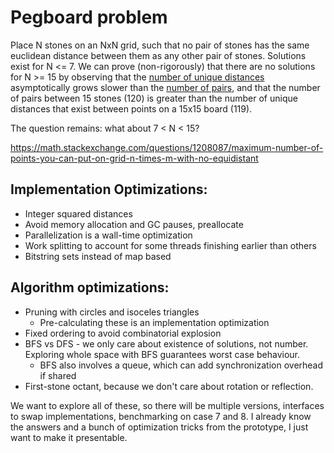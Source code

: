 # Pegboard problem

Place N stones on an NxN grid, such that no pair of stones has the same euclidean distance between them as any other pair of stones.
Solutions exist for N <= 7. We can prove (non-rigorously) that there are no solutions for N >= 15 by observing that the [number of unique distances](https://oeis.org/A160663) asymptotically grows slower than the [number of pairs](https://oeis.org/A000217), and that the number of pairs between 15 stones (120) is greater than the number of unique distances that exist between points on a 15x15 board (119).

The question remains: what about 7 < N < 15?

https://math.stackexchange.com/questions/1208087/maximum-number-of-points-you-can-put-on-grid-n-times-m-with-no-equidistant

## Implementation Optimizations:
- Integer squared distances
- Avoid memory allocation and GC pauses, preallocate
- Parallelization is a wall-time optimization
- Work splitting to account for some threads finishing earlier than others
- Bitstring sets instead of map based

## Algorithm optimizations:
- Pruning with circles and isoceles triangles
  - Pre-calculating these is an implementation optimization
- Fixed ordering to avoid combinatorial explosion
- BFS vs DFS - we only care about existence of solutions, not number. Exploring whole space with BFS guarantees worst case behaviour.
  - BFS also involves a queue, which can add synchronization overhead if shared
- First-stone octant, because we don't care about rotation or reflection.

We want to explore all of these, so there will be multiple versions, interfaces to swap implementations, benchmarking on case 7 and 8. I already know the answers and a bunch of optimization tricks from the prototype, I just want to make it presentable.



